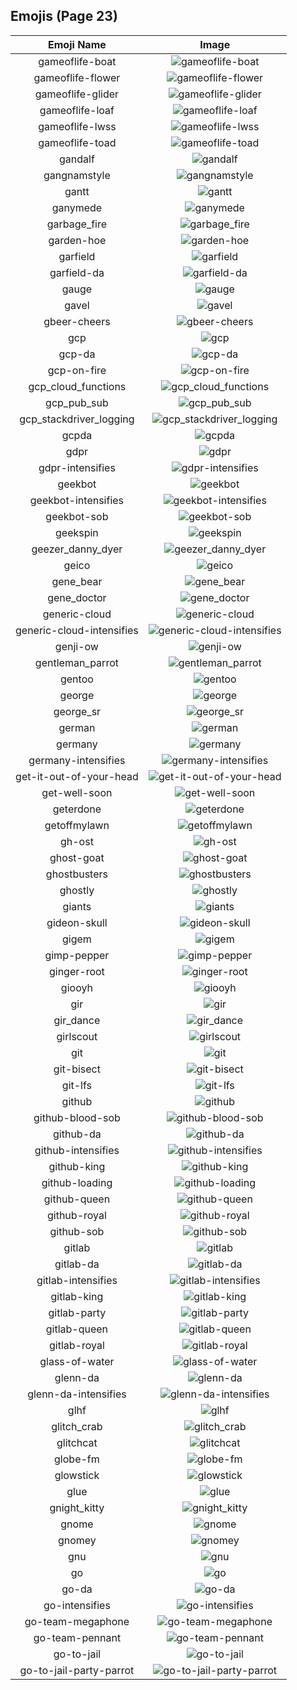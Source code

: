 
  ## Emojis (Page 23)
  |Emoji Name|Image|
  | :-: | :-: |
  |gameoflife-boat| ![gameoflife-boat](/output/gameoflife-boat.png)|
  |gameoflife-flower| ![gameoflife-flower](/output/gameoflife-flower.png)|
  |gameoflife-glider| ![gameoflife-glider](/output/gameoflife-glider.gif)|
  |gameoflife-loaf| ![gameoflife-loaf](/output/gameoflife-loaf.png)|
  |gameoflife-lwss| ![gameoflife-lwss](/output/gameoflife-lwss.gif)|
  |gameoflife-toad| ![gameoflife-toad](/output/gameoflife-toad.gif)|
  |gandalf| ![gandalf](/output/gandalf.png)|
  |gangnamstyle| ![gangnamstyle](/output/gangnamstyle.gif)|
  |gantt| ![gantt](/output/gantt.png)|
  |ganymede| ![ganymede](/output/ganymede.png)|
  |garbage_fire| ![garbage_fire](/output/garbage_fire.gif)|
  |garden-hoe| ![garden-hoe](/output/garden-hoe.jpg)|
  |garfield| ![garfield](/output/garfield)|
  |garfield-da| ![garfield-da](/output/garfield-da)|
  |gauge| ![gauge](/output/gauge.png)|
  |gavel| ![gavel](/output/gavel.png)|
  |gbeer-cheers| ![gbeer-cheers](/output/gbeer-cheers.jpg)|
  |gcp| ![gcp](/output/gcp.png)|
  |gcp-da| ![gcp-da](/output/gcp-da)|
  |gcp-on-fire| ![gcp-on-fire](/output/gcp-on-fire.gif)|
  |gcp_cloud_functions| ![gcp_cloud_functions](/output/gcp_cloud_functions.png)|
  |gcp_pub_sub| ![gcp_pub_sub](/output/gcp_pub_sub.png)|
  |gcp_stackdriver_logging| ![gcp_stackdriver_logging](/output/gcp_stackdriver_logging.png)|
  |gcpda| ![gcpda](/output/gcpda.png)|
  |gdpr| ![gdpr](/output/gdpr.png)|
  |gdpr-intensifies| ![gdpr-intensifies](/output/gdpr-intensifies.gif)|
  |geekbot| ![geekbot](/output/geekbot.png)|
  |geekbot-intensifies| ![geekbot-intensifies](/output/geekbot-intensifies.gif)|
  |geekbot-sob| ![geekbot-sob](/output/geekbot-sob.png)|
  |geekspin| ![geekspin](/output/geekspin.gif)|
  |geezer_danny_dyer| ![geezer_danny_dyer](/output/geezer_danny_dyer.jpg)|
  |geico| ![geico](/output/geico.png)|
  |gene_bear| ![gene_bear](/output/gene_bear.png)|
  |gene_doctor| ![gene_doctor](/output/gene_doctor.png)|
  |generic-cloud| ![generic-cloud](/output/generic-cloud.png)|
  |generic-cloud-intensifies| ![generic-cloud-intensifies](/output/generic-cloud-intensifies.gif)|
  |genji-ow| ![genji-ow](/output/genji-ow.png)|
  |gentleman_parrot| ![gentleman_parrot](/output/gentleman_parrot.gif)|
  |gentoo| ![gentoo](/output/gentoo.png)|
  |george| ![george](/output/george.jpg)|
  |george_sr| ![george_sr](/output/george_sr.png)|
  |german| ![german](/output/german.png)|
  |germany| ![germany](/output/germany)|
  |germany-intensifies| ![germany-intensifies](/output/germany-intensifies.gif)|
  |get-it-out-of-your-head| ![get-it-out-of-your-head](/output/get-it-out-of-your-head)|
  |get-well-soon| ![get-well-soon](/output/get-well-soon)|
  |geterdone| ![geterdone](/output/geterdone.png)|
  |getoffmylawn| ![getoffmylawn](/output/getoffmylawn.jpg)|
  |gh-ost| ![gh-ost](/output/gh-ost.png)|
  |ghost-goat| ![ghost-goat](/output/ghost-goat.png)|
  |ghostbusters| ![ghostbusters](/output/ghostbusters.png)|
  |ghostly| ![ghostly](/output/ghostly.png)|
  |giants| ![giants](/output/giants)|
  |gideon-skull| ![gideon-skull](/output/gideon-skull.png)|
  |gigem| ![gigem](/output/gigem.png)|
  |gimp-pepper| ![gimp-pepper](/output/gimp-pepper.png)|
  |ginger-root| ![ginger-root](/output/ginger-root.png)|
  |giooyh| ![giooyh](/output/giooyh.png)|
  |gir| ![gir](/output/gir.gif)|
  |gir_dance| ![gir_dance](/output/gir_dance.gif)|
  |girlscout| ![girlscout](/output/girlscout.png)|
  |git| ![git](/output/git)|
  |git-bisect| ![git-bisect](/output/git-bisect.png)|
  |git-lfs| ![git-lfs](/output/git-lfs.png)|
  |github| ![github](/output/github.png)|
  |github-blood-sob| ![github-blood-sob](/output/github-blood-sob.png)|
  |github-da| ![github-da](/output/github-da.png)|
  |github-intensifies| ![github-intensifies](/output/github-intensifies.gif)|
  |github-king| ![github-king](/output/github-king)|
  |github-loading| ![github-loading](/output/github-loading.gif)|
  |github-queen| ![github-queen](/output/github-queen)|
  |github-royal| ![github-royal](/output/github-royal.png)|
  |github-sob| ![github-sob](/output/github-sob.png)|
  |gitlab| ![gitlab](/output/gitlab.png)|
  |gitlab-da| ![gitlab-da](/output/gitlab-da.png)|
  |gitlab-intensifies| ![gitlab-intensifies](/output/gitlab-intensifies.gif)|
  |gitlab-king| ![gitlab-king](/output/gitlab-king)|
  |gitlab-party| ![gitlab-party](/output/gitlab-party.gif)|
  |gitlab-queen| ![gitlab-queen](/output/gitlab-queen)|
  |gitlab-royal| ![gitlab-royal](/output/gitlab-royal.png)|
  |glass-of-water| ![glass-of-water](/output/glass-of-water.png)|
  |glenn-da| ![glenn-da](/output/glenn-da.png)|
  |glenn-da-intensifies| ![glenn-da-intensifies](/output/glenn-da-intensifies.gif)|
  |glhf| ![glhf](/output/glhf.png)|
  |glitch_crab| ![glitch_crab](/output/glitch_crab.png)|
  |glitchcat| ![glitchcat](/output/glitchcat.gif)|
  |globe-fm| ![globe-fm](/output/globe-fm.png)|
  |glowstick| ![glowstick](/output/glowstick.png)|
  |glue| ![glue](/output/glue.jpg)|
  |gnight_kitty| ![gnight_kitty](/output/gnight_kitty.png)|
  |gnome| ![gnome](/output/gnome.png)|
  |gnomey| ![gnomey](/output/gnomey.png)|
  |gnu| ![gnu](/output/gnu.png)|
  |go| ![go](/output/go)|
  |go-da| ![go-da](/output/go-da.png)|
  |go-intensifies| ![go-intensifies](/output/go-intensifies.gif)|
  |go-team-megaphone| ![go-team-megaphone](/output/go-team-megaphone.png)|
  |go-team-pennant| ![go-team-pennant](/output/go-team-pennant.png)|
  |go-to-jail| ![go-to-jail](/output/go-to-jail.jpg)|
  |go-to-jail-party-parrot| ![go-to-jail-party-parrot](/output/go-to-jail-party-parrot)|
  